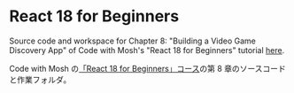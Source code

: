 # React 18 for Beginners

Source code and workspace for Chapter 8: "Building a Video Game Discovery App" of Code with Mosh's "React 18 for Beginners" tutorial [here](https://codewithmosh.com/p/ultimate-react-part1).

Code with Mosh の[「React 18 for Beginners」コース](https://codewithmosh.com/p/ultimate-react-part1)の第 8 章のソースコードと作業フォルダ。
